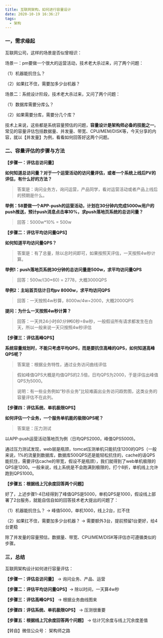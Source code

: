 ```yaml
---
title: 互联网架构，如何进行容量设计
date: 2020-10-19 16:36:27
tags:
  - 架构
---
```


### 一，需求缘起

互联网公司，这样的场景是否似曾相识：

场景一：pm要做一个很大的运营活动，技术老大杀过来，问了两个问题：

（1）机器能抗住么？

（2）如果扛不住，需要加多少台机器？



场景二：系统设计阶段，技术老大杀过来，又问了两个问题：

（1）数据库需要分库么？

（2）如果需要分库，需要分几个库？

技术上来说，这些都是系统容量预估的问题，**容量设计是架构师必备的技能之一**。常见的容量评估包括数据量、并发量、带宽、CPU/MEM/DISK等，今天分享的内容，就以【并发量】为例，看看如何回答好这两个问题。



### 二、容量评估的步骤与方法

**【步骤一：评估总访问量】**

**如何知道总访问量？对于一个运营活动的访问量评估，或者一个系统上线后PV的评估，有什么好的方法？**

> 答案是：询问业务方，询问运营，产品同学，看对运营活动或者产品上线后的预期是什么。

 

**举例：58要做一个APP-push的运营活动，计划在30分钟内完成5000w用户的push推送，预计push消息点击率10%，求push落地页系统的总访问量？**

> 回答：5000w*10% = 500w

 

**【步骤二：评估平均访问量QPS】**

**如何知道平均访问量QPS？**

> 答案是：有了总量，除以总时间即可，如果按照天评估，一天按照4w秒计算。

 

**举例1：push落地页系统30分钟的总访问量是500w，求平均访问量QPS**

> 回答：500w/(30*60) = 2778，大概3000QPS

 

**举例2：主站首页估计日均pv 8000w，求平均访问QPS**

> 回答：一天按照4w秒算，8000w/4w=2000，大概2000QPS



**提问：为什么一天按照4w秒计算？**

> 回答：一天共24小时*60分钟*60秒=8w秒，一般假设所有请求都发生在白天，所以一般来说一天只按照4w秒评估



**【步骤三：评估高峰QPS】**

**系统容量规划时，不能只考虑平均QPS，而是要抗住高峰的QPS，如何知道高峰QPS呢？**

> 答案是：根据业务特性，通过业务访问曲线评估



> 假如峰值QPS大概是均值QPS的2.5倍，日均QPS为2000，于是评估出峰值QPS为5000。
>
> 说明：有一些业务例如“秒杀业务”比较难画出业务访问趋势图，这类业务的容量评估不在此列。



**【步骤四：评估系统、单机极限QPS】**

**如何评估一个业务，一个服务单机能的极限QPS呢？**

> 答案是：压力测试

以APP-push运营活动落地页为例（日均QPS2000，峰值QPS5000)。

通过压力测试发现，web层是瓶颈，tomcat压测单机只能抗住1200的QPS（一般来说，1%的流量到数据库，数据库500QPS还是能轻松抗住的，cache的话QPS能抗住，需要评估cache的带宽，假设不是瓶颈），我们就得到了web单机极限的QPS是1200。一般来说，线上系统是不会跑满到极限的，打个8折，单机线上允许跑到QPS1000。



**【步骤五：根据线上冗余度回答两个问题】**

好了，上述步骤1-4已经得到了峰值QPS是5000，单机QPS是1000，假设线上部署了2台服务，就能自信自如的回答技术老大提出的问题了：

（1）机器能抗住么？ -> 峰值5000，单机1000，线上2台，扛不住

（2）如果扛不住，需要加多少台机器？ -> 需要额外3台，提前预留1台更好，给4台更稳

 

除了并发量的容量预估，数据量、带宽、CPU/MEM/DISK等评估亦可遵循类似的步骤。



### 三，总结

互联网架构设计如何进行容量评估：

**【步骤一：评估总访问量】** -> 询问业务、产品、运营

**【步骤二：评估平均访问量QPS】**-> 除以时间，一天算4w秒

**【步骤三：评估高峰QPS】** -> 根据业务曲线图来

**【步骤四：评估系统、单机极限QPS】** -> 压测很重要

**【步骤五：根据线上冗余度回答两个问题】** -> 估计冗余度与线上冗余度差值



【转自】微信公众号： 架构师之路
